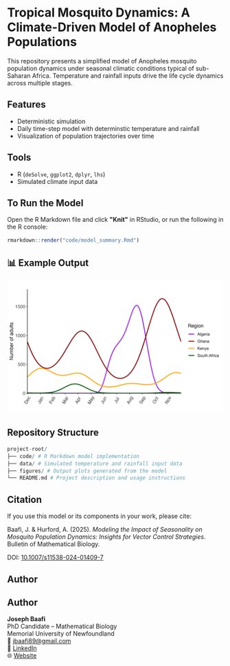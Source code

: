 # Tropical Mosquito Dynamics: A Climate-Driven Model of Anopheles Populations

This repository presents a simplified model of Anopheles mosquito population dynamics under seasonal climatic conditions typical of sub-Saharan Africa. Temperature and rainfall inputs drive the life cycle dynamics across multiple stages.

## Features
- Deterministic simulation
- Daily time-step model with determinstic temperature and rainfall
- Visualization of population trajectories over time

## Tools
- R (`deSolve`, `ggplot2`, `dplyr`, `lhs`)
- Simulated climate input data

## To Run the Model

Open the R Markdown file and click **"Knit"** in RStudio, or run the following in the R console:

```r
rmarkdown::render("code/model_summary.Rmd")
```

## 📊 Example Output
![Mosquito Abundance Plot](figures/adult_abundance.png)


## Repository Structure

```r
project-root/
├── code/ # R Markdown model implementation
├── data/ # Simulated temperature and rainfall input data
├── figures/ # Output plots generated from the model
└── README.md # Project description and usage instructions
```

## Citation

If you use this model or its components in your work, please cite:

Baafi, J. & Hurford, A. (2025). *Modeling the Impact of Seasonality on Mosquito Population Dynamics: Insights for Vector Control Strategies*. Bulletin of Mathematical Biology.

DOI: [10.1007/s11538-024-01409-7](https://doi.org/10.1007/s11538-024-01409-7)

## Author

## Author

**Joseph Baafi**  
PhD Candidate – Mathematical Biology  
Memorial University of Newfoundland  
📧 jbaafi89@gmail.com  
🔗 [LinkedIn](https://www.linkedin.com/in/josephbaafi/)  
🌐 [Website](https://jbaafi.github.io/joseph.baafi/)

